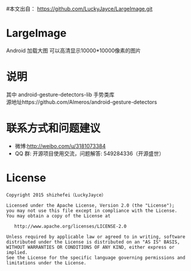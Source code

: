 #本文出自：
https://github.com/LuckyJayce/LargeImage.git

# LargeImage
Android 加载大图  可以高清显示10000*10000像素的图片

# 说明   
其中 android-gesture-detectors-lib 手势类库  
源地址https://github.com/Almeros/android-gesture-detectors   

# 联系方式和问题建议

* 微博:http://weibo.com/u/3181073384
* QQ 群: 开源项目使用交流，问题解答: 549284336（开源盛世） 

License
=======

    Copyright 2015 shizhefei（LuckyJayce）

    Licensed under the Apache License, Version 2.0 (the "License");
    you may not use this file except in compliance with the License.
    You may obtain a copy of the License at

       http://www.apache.org/licenses/LICENSE-2.0

    Unless required by applicable law or agreed to in writing, software
    distributed under the License is distributed on an "AS IS" BASIS,
    WITHOUT WARRANTIES OR CONDITIONS OF ANY KIND, either express or implied.
    See the License for the specific language governing permissions and
    limitations under the License.
